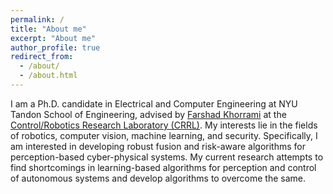 ```yaml
---
permalink: /
title: "About me"
excerpt: "About me"
author_profile: true
redirect_from: 
  - /about/
  - /about.html
---
```


I am a Ph.D. candidate in Electrical and Computer Engineering at NYU Tandon School of Engineering, advised by [Farshad Khorrami](https://engineering.nyu.edu/faculty/farshad-khorrami) at the [Control/Robotics Research Laboratory (CRRL)](http://crrl.poly.edu/). My interests lie in the fields of robotics, computer vision, machine learning, and security. Specifically, I am interested in developing robust fusion and risk-aware algorithms for perception-based cyber-physical systems. My current research attempts to find shortcomings in learning-based algorithms for perception and control of autonomous systems and develop algorithms to overcome the same.
